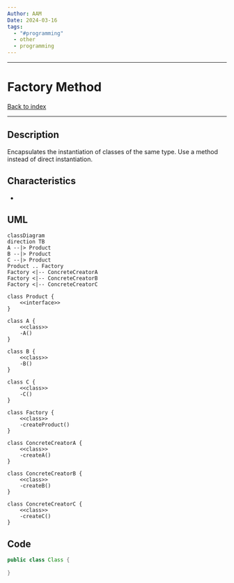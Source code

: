 ```yaml
---
Author: AAM
Date: 2024-03-16
tags:
  - "#programming"
  - other
  - programming
---
```

---
# Factory Method

[Back to index](../PATTERNS.md)

---

## Description

Encapsulates the instantiation of classes of the same type.
Use a method instead of direct instantiation.

## Characteristics

- 

## UML

```mermaid
classDiagram
direction TB
A --|> Product
B --|> Product
C --|> Product
Product .. Factory
Factory <|-- ConcreteCreatorA
Factory <|-- ConcreteCreatorB
Factory <|-- ConcreteCreatorC

class Product {
	<<interface>>
}

class A {
	<<class>>
	-A()
}

class B {
	<<class>>
	-B()
}

class C {
	<<class>>
	-C()
}

class Factory {
	<<class>>
	-createProduct()
}

class ConcreteCreatorA {
	<<class>>
	-createA()
}

class ConcreteCreatorB {
	<<class>>
	-createB()
}

class ConcreteCreatorC {
	<<class>>
	-createC()
}

```
## Code

```java
public class Class { 
 
}
```